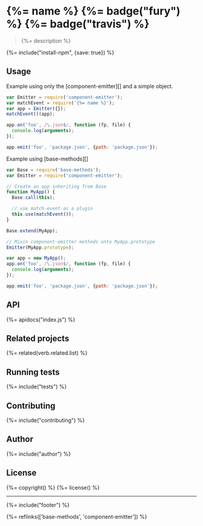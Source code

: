 # {%= name %} {%= badge("fury") %} {%= badge("travis") %}

> {%= description %}

{%= include("install-npm", {save: true}) %}

## Usage

Example using only the [component-emitter][] and a simple object.

```js
var Emitter = require('component-emitter');
var matchEvent = require('{%= name %}');
var app = Emitter({});
matchEvent()(app);

app.on('foo', /\.json$/, function (fp, file) {
  console.log(arguments);
});

app.emit('foo', 'package.json', {path: 'package.json'});
```

Example using [base-methods][]

```js
var Base = require('base-methods');
var Emitter = require('component-emitter');

// Create an app inheriting from Base
function MyApp() {
  Base.call(this);

  // use match-event as a plugin
  this.use(matchEvent());
}

Base.extend(MyApp);

// Mixin component-emitter methods onto MyApp.prototype
Emitter(MyApp.prototype);

var app = new MyApp();
app.on('foo', /\.json$/, function (fp, file) {
  console.log(arguments);
});

app.emit('foo', 'package.json', {path: 'package.json'});
```

## API
{%= apidocs("index.js") %}

## Related projects
{%= related(verb.related.list) %}

## Running tests
{%= include("tests") %}

## Contributing
{%= include("contributing") %}

## Author
{%= include("author") %}

## License
{%= copyright() %}
{%= license() %}

***

{%= include("footer") %}

{%= reflinks(['base-methods', 'component-emitter']) %}
